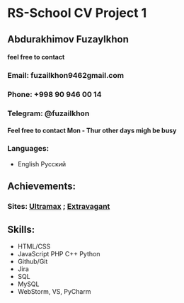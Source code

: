 # RS-School CV Project 1
## Abdurakhimov Fuzaylkhon
#### feel free to contact
### __Email__: fuzailkhon9462gmail.com  
### __Phone__: +998 90 946 00 14
### __Telegram__: @fuzailkhon
#### Feel free to contact Mon - Thur other days migh be busy
### Languages:
* English Русский
## Achievements: 
### Sites: [Ultramax](https://ultramax-rb.uz) ; [Extravagant](https://extravagant.uz)
## Skills: 
* HTML/CSS 
* JavaScript PHP C++ Python
* Github/Git
* Jira
* SQL
* MySQL
* WebStorm, VS, PyCharm


